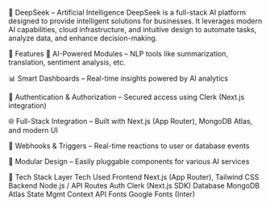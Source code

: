 🧠 DeepSeek – Artificial Intelligence
DeepSeek is a full-stack AI platform designed to provide intelligent solutions for businesses. It leverages modern AI capabilities, cloud infrastructure, and intuitive design to automate tasks, analyze data, and enhance decision-making.

🚀 Features
🤖 AI-Powered Modules – NLP tools like summarization, translation, sentiment analysis, etc.

📊 Smart Dashboards – Real-time insights powered by AI analytics

🔐 Authentication & Authorization – Secured access using Clerk (Next.js integration)

🌐 Full-Stack Integration – Built with Next.js (App Router), MongoDB Atlas, and modern UI

🔄 Webhooks & Triggers – Real-time reactions to user or database events

🧩 Modular Design – Easily pluggable components for various AI services

🧱 Tech Stack
Layer	Tech Used
Frontend	Next.js (App Router), Tailwind CSS
Backend	Node.js / API Routes
Auth	Clerk (Next.js SDK)
Database	MongoDB Atlas
State Mgmt	Context API
Fonts	Google Fonts (Inter)